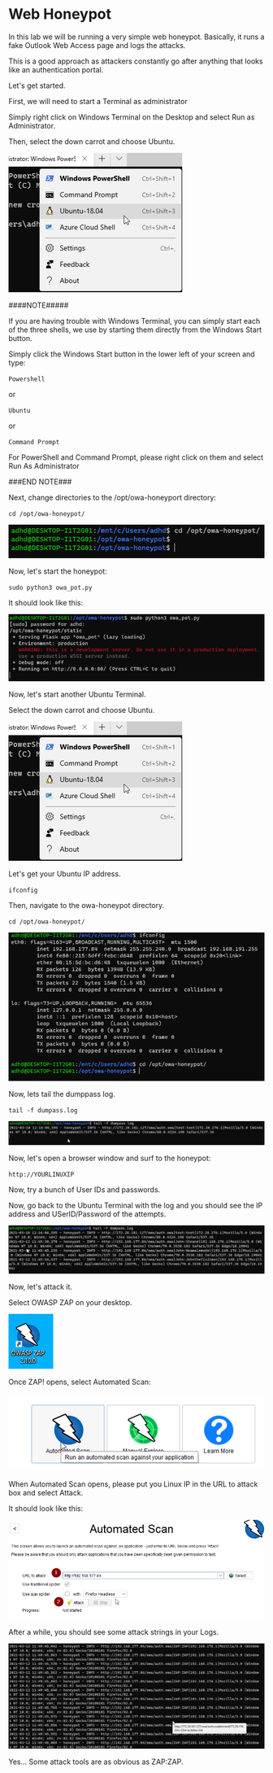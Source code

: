  

# Web Honeypot 

  

In this lab we will be running a very simple web honeypot.  Basically, it runs a fake Outlook Web Access page and logs the attacks.  

  

This is a good approach as attackers constantly go after anything that looks like an authentication portal. 

  

Let's get started. 

  

First, we will need to start a Terminal as administrator 

  

Simply right click on Windows Terminal on the Desktop and select Run as Administrator. 

  

Then, select the down carrot and choose Ubuntu. 

  

![](attachment/Clipboard_2021-03-12-11-39-25.png) 

 ####NOTE##### 

If you are having trouble with Windows Terminal, you can simply start each of the three shells, we use by starting them directly from the Windows Start button. 

 

Simply click the Windows Start button in the lower left of your screen and type: 

 

`Powershell` 

or 

`Ubuntu`

or 

`Command Prompt` 

 

For PowerShell and Command Prompt, please right click on them and select Run As Administrator 

###END NOTE###

Next, change directories to the /opt/owa-honeyport directory: 

  

`cd /opt/owa-honeypot/` 

  

![](attachment/Clipboard_2021-03-12-11-40-15.png) 

  

Now, let's start the honeypot: 

  

`sudo python3 owa_pot.py` 

  

It should look like this: 

  

![](attachment/Clipboard_2021-03-12-11-41-30.png) 

  

Now, let's start another Ubuntu Terminal. 

  

Select the down carrot and choose Ubuntu. 

  

![](attachment/Clipboard_2021-03-12-11-39-25.png) 

  

Let's get your Ubuntu IP address. 

  

`ifconfig` 

  

Then, navigate to the owa-honeypot directory. 

  

`cd /opt/owa-honeypot/` 

  

![](attachment/Clipboard_2021-03-12-11-43-26.png) 

  

Now, lets tail the dumppass log. 

  

`tail -f dumpass.log` 

  

![](attachment/Clipboard_2021-03-12-11-44-21.png) 

  

Now, let's open a browser window and surf to the honeypot: 

  

`http://YOURLINUXIP` 

  

Now, try a bunch of User IDs and passwords. 

  

Now, go back to the Ubuntu Terminal with the log and you should see the IP address and USerID/Password of the attempts. 

  

![](attachment/Clipboard_2021-03-12-11-47-09.png) 

  

Now, let's attack it. 

  

Select OWASP ZAP on your desktop. 

  

![](attachment/Clipboard_2021-03-12-11-47-43.png) 

  

Once ZAP! opens, select Automated Scan: 

  

![](attachment/Clipboard_2021-03-12-11-48-15.png) 

  

When Automated Scan opens, please put you Linux IP in the URL to attack box and select Attack. 

  

It should look like this: 

  

![](attachment/Clipboard_2021-03-12-11-49-31.png) 

  

After a while, you should see some attack strings in your Logs. 

  

![](attachment/Clipboard_2021-03-12-11-50-54.png) 

  

Yes...  Some attack tools are as obvious as ZAP:ZAP. 

  

  

  

  

  

  

  

  

  

  

  

  

 

 
